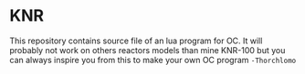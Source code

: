 # KNR
This repository contains source file of an lua program for OC. It will probably not work on others reactors models than mine KNR-100 but you can always inspire you from this to make your own OC program
  `-Thorchlomo`
